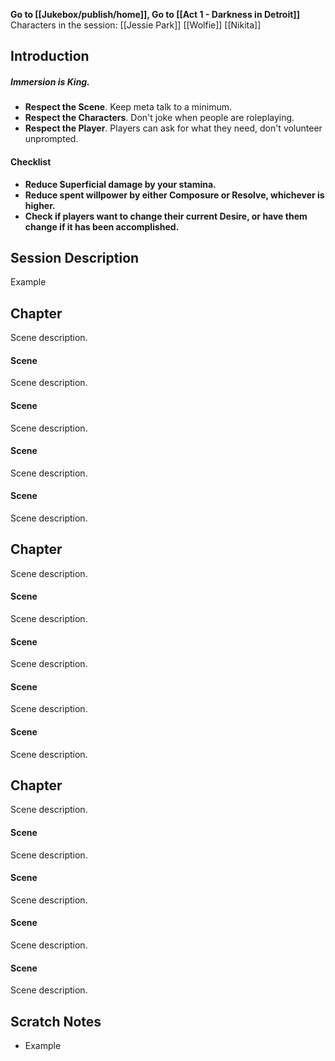 **Go to [[Jukebox/publish/home]], Go to [[Act 1 - Darkness in Detroit]]**
Characters in the session:
[[Jessie Park]]
[[Wolfie]]
[[Nikita]]
## Introduction

##### **Immersion is King.**
- **Respect the Scene**. Keep meta talk to a minimum.
- **Respect the Characters**. Don't joke when people are roleplaying.
- **Respect the Player**. Players can ask for what they need, don't volunteer unprompted.

#### Checklist
- **Reduce Superficial damage by your stamina.**
- **Reduce spent willpower by either Composure or Resolve, whichever is higher.**
- **Check if players want to change their current Desire, or have them change if it has been accomplished.**

## Session Description

Example

## Chapter
Scene description.

#### Scene
Scene description.

#### Scene
Scene description.

#### Scene
Scene description.

#### Scene
Scene description.

## Chapter
Scene description.

#### Scene
Scene description.

#### Scene
Scene description.

#### Scene
Scene description.

#### Scene
Scene description.

## Chapter
Scene description.

#### Scene
Scene description.

#### Scene
Scene description.

#### Scene
Scene description.

#### Scene
Scene description.

## Scratch Notes
- Example